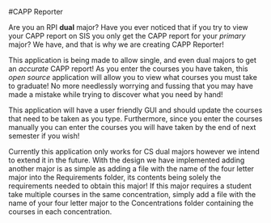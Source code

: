 #CAPP Reporter

Are you an RPI **dual** major? Have you ever noticed that if you try to view your CAPP report on SIS you only get the CAPP report for your *primary* major? We have, and that is why we are creating CAPP Reporter!

This application is being made to allow single, and even dual majors to get an *accurate* CAPP report! As you enter the courses you have taken, this *open source* application will allow you to view what courses you must take to graduate! No more needlessly worrying and fussing that you may have made a mistake while trying to discover what you need by hand!

This application will have a user friendly GUI and should update the courses that need to be taken as you type. Furthermore, since you enter the courses manually you can enter the courses you will have taken by the end of next semester if you wish!

Currently this application only works for CS dual majors however we intend to extend it in the future. With the design we have implemented adding another major is as simple as adding a file with the name of the four letter major into the Requirements folder, its contents being solely the requirements needed to obtain this major! If this major requires a student take multiple courses in the same concentration, simply add a file with the name of your four letter major to the Concentrations folder containing the courses in each concentration.
